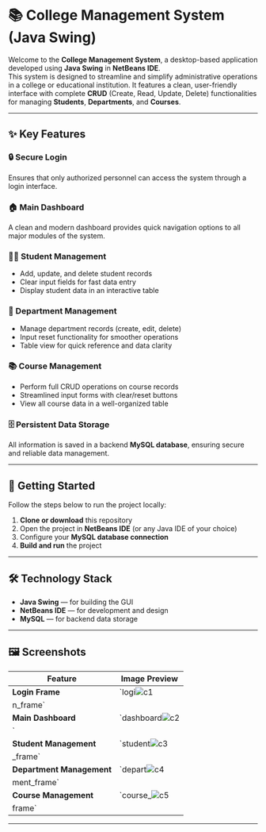 # 📚 College Management System (Java Swing)

Welcome to the **College Management System**, a desktop-based application developed using **Java Swing** in **NetBeans IDE**.  
This system is designed to streamline and simplify administrative operations in a college or educational institution. It features a clean, user-friendly interface with complete **CRUD** (Create, Read, Update, Delete) functionalities for managing **Students**, **Departments**, and **Courses**.

---

## ✨ Key Features

### 🔒 Secure Login  
Ensures that only authorized personnel can access the system through a login interface.

### 🏠 Main Dashboard  
A clean and modern dashboard provides quick navigation options to all major modules of the system.

### 👨‍🎓 Student Management  
- Add, update, and delete student records  
- Clear input fields for fast data entry  
- Display student data in an interactive table

### 🏢 Department Management  
- Manage department records (create, edit, delete)  
- Input reset functionality for smoother operations  
- Table view for quick reference and data clarity

### 📚 Course Management  
- Perform full CRUD operations on course records  
- Streamlined input forms with clear/reset buttons  
- View all course data in a well-organized table

### 🗄️ Persistent Data Storage  
All information is saved in a backend **MySQL database**, ensuring secure and reliable data management.

---

## 🚀 Getting Started

Follow the steps below to run the project locally:

1. **Clone or download** this repository  
2. Open the project in **NetBeans IDE** (or any Java IDE of your choice)  
3. Configure your **MySQL database connection**  
4. **Build and run** the project  

---

## 🛠️ Technology Stack

- **Java Swing** — for building the GUI  
- **NetBeans IDE** — for development and design  
- **MySQL** — for backend data storage  

---

## 🖼️ Screenshots

| Feature                | Image Preview     |
|------------------------|-------------------|
| **Login Frame**        | `logi![c1](https://github.com/user-attachments/assets/f56cd19a-6485-4165-8ae9-5af33949af7f)
n_frame`     |
| **Main Dashboard**     | `dashboard![c2](https://github.com/user-attachments/assets/976a3608-f53e-4af0-b85f-25703ab858db)
`       |
| **Student Management** | `student![c3](https://github.com/user-attachments/assets/317817ef-ae13-4ef4-9a05-52878390fff7)
_frame`   |
| **Department Management** | `depart![c4](https://github.com/user-attachments/assets/05484018-cee6-47b7-ba32-0c38d46d61a2)
ment_frame` |
| **Course Management**  | `course_![c5](https://github.com/user-attachments/assets/59293081-86da-41e1-89fc-db2b645064c5)
frame`    |

---

